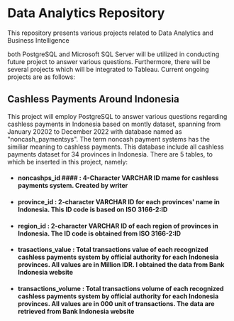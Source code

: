 # Data Analytics Repository
This repository presents various projects related to Data Analytics and Business Intelligence

both PostgreSQL and Microsoft SQL Server will be utilized in conducting future project to answer various questions. Furthermore, there will be several projects which will be integrated to Tableau. Current ongoing projects are as follows:

## Cashless Payments Around Indonesia
This project will employ PostgreSQL to answer various questions regarding cashless payments in Indonesia based on montly dataset, spanning from January 20202 to December 2022 with database named as "noncash_paymentsys". The term noncash payment systems has the similiar meaning to cashless payments. This database include all cashless payments dataset for 34 provinces in Indonesia. There are 5 tables, to which be inserted in this project, namely:

+ #### noncashps_id ####        : 4-Character VARCHAR ID mame for cashless payments system. Created by writer
+ #### province_id          : 2-character VARCHAR ID for each provinces' name in Indonesia. This ID code is based on ISO 3166-2:ID
+ #### region_id            : 2-character VARCHAR ID of each region of provinces in Indonesia. The ID code is obtained from ISO 3166-2:ID
+ #### trasactions_value    : Total transactions value of each recognized cashless payments system by official authority for each Indonesia provinces. All values are in Million IDR. I obtained the data from Bank Indonesia website
+ #### transactions_volume  : Total transactions volume of each recognized cashless payments system by official authority for each Indonesia provinces. All values are in 000 unit of transactions. The data are retrieved from Bank Indonesia website
